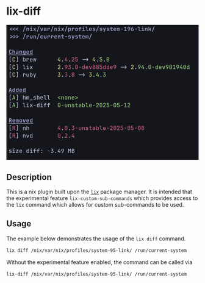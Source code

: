 # lix-diff


![example](assets/2025-05-13-12-30-48.png)

## Description

This is a nix plugin built upon the [`lix`](https://lix.systems/) package manager. It
is intended that the experimental feature `lix-custom-sub-commands` which
provides access to the `lix` command which allows for custom sub-commands to be
used.

## Usage

The example below demonstrates the usage of the `lix diff` command.

```bash
lix diff /nix/var/nix/profiles/system-95-link/ /run/current-system
```


Without the experimental feature enabled, the command can be called via

```bash
lix-diff /nix/var/nix/profiles/system-95-link/ /run/current-system
```

